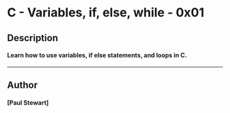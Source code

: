 # C - Variables, if, else, while - 0x01 
 ## Description
#### Learn how to use variables, if else statements, and loops in C.
---
## Author
#### [Paul Stewart]
